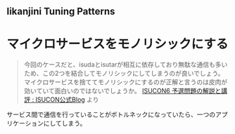 Iikanjini Tuning Patterns
---

# マイクロサービスをモノリシックにする

> 今回のケースだと、isudaとisutarが相互に依存しており無駄な通信も多いため、この2つを結合してモノリシックにしてしまうのが良いでしょう。マイクロサービスを捨ててモノリシックにするのが正解と言うのは皮肉が効いていて面白いのではないでしょうか。
> [ISUCON6 予選問題の解説と講評 : ISUCON公式Blog](http://isucon.net/archives/48697611.html) より

サービス間で通信を行っていることがボトルネックになっていたら、一つのアプリケーションにしてしまう。
